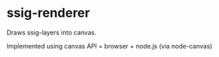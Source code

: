 # ssig-renderer

Draws ssig-layers into canvas.

Implemented using canvas API = browser + node.js (via node-canvas)